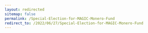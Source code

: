 ```yaml
---
layout: redirected
sitemap: false
permalink: /Special-Election-for-MAGIC-Monero-Fund
redirect_to: /2022/06/27/Special-Election-for-MAGIC-Monero-Fund
---
```


